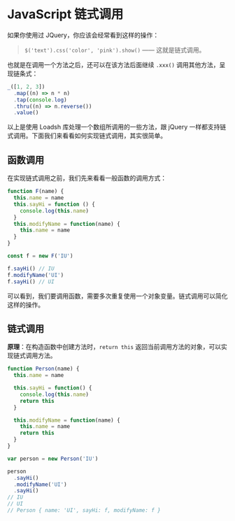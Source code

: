 # JavaScript 链式调用

如果你使用过 JQuery，你应该会经常看到这样的操作：

> `$('text').css('color', 'pink').show()` —— 这就是链式调用。

也就是在调用一个方法之后，还可以在该方法后面继续 `.xxx()` 调用其他方法，呈现链条式：

```js
_([1, 2, 3])
  .map((n) => n * n)
  .tap(console.log)
  .thru((n) => n.reverse())
  .value()
```

以上是使用 Loadsh 库处理一个数组所调用的一些方法，跟 jQuery 一样都支持链式调用。下面我们来看看如何实现链式调用，其实很简单。

## 函数调用

在实现链式调用之前，我们先来看看一般函数的调用方式：

```js
function F(name) {
  this.name = name
  this.sayHi = function () {
    console.log(this.name)
  }
  this.modifyName = function(name) {
    this.name = name
  }
}

const f = new F('IU')

f.sayHi() // IU
f.modifyName('UI')
f.sayHi() // UI
```

可以看到，我们要调用函数，需要多次重复使用一个对象变量。链式调用可以简化这样的操作。

## 链式调用

**原理**：在构造函数中创建方法时，`return this` 返回当前调用方法的对象，可以实现链式调用方法。

```js
function Person(name) {
  this.name = name

  this.sayHi = function() {
    console.log(this.name)
    return this
  }

  this.modifyName = function(name) {
    this.name = name
    return this
  }
}

var person = new Person('IU')

person
  .sayHi()
  .modifyName('UI')
  .sayHi()
// IU
// UI
// Person { name: 'UI', sayHi: f, modifyName: f }
```
